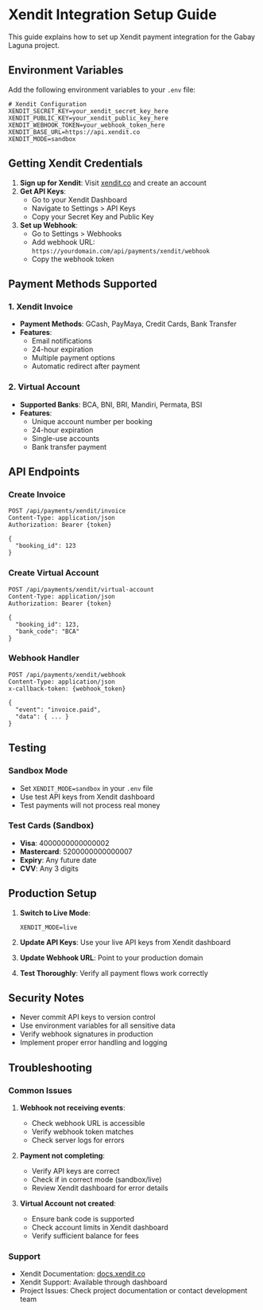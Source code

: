 # Xendit Integration Setup Guide

This guide explains how to set up Xendit payment integration for the Gabay Laguna project.

## Environment Variables

Add the following environment variables to your `.env` file:

```env
# Xendit Configuration
XENDIT_SECRET_KEY=your_xendit_secret_key_here
XENDIT_PUBLIC_KEY=your_xendit_public_key_here
XENDIT_WEBHOOK_TOKEN=your_webhook_token_here
XENDIT_BASE_URL=https://api.xendit.co
XENDIT_MODE=sandbox
```

## Getting Xendit Credentials

1. **Sign up for Xendit**: Visit [xendit.co](https://xendit.co) and create an account
2. **Get API Keys**: 
   - Go to your Xendit Dashboard
   - Navigate to Settings > API Keys
   - Copy your Secret Key and Public Key
3. **Set up Webhook**:
   - Go to Settings > Webhooks
   - Add webhook URL: `https://yourdomain.com/api/payments/xendit/webhook`
   - Copy the webhook token

## Payment Methods Supported

### 1. Xendit Invoice
- **Payment Methods**: GCash, PayMaya, Credit Cards, Bank Transfer
- **Features**: 
  - Email notifications
  - 24-hour expiration
  - Multiple payment options
  - Automatic redirect after payment

### 2. Virtual Account
- **Supported Banks**: BCA, BNI, BRI, Mandiri, Permata, BSI
- **Features**:
  - Unique account number per booking
  - 24-hour expiration
  - Single-use accounts
  - Bank transfer payment

## API Endpoints

### Create Invoice
```
POST /api/payments/xendit/invoice
Content-Type: application/json
Authorization: Bearer {token}

{
  "booking_id": 123
}
```

### Create Virtual Account
```
POST /api/payments/xendit/virtual-account
Content-Type: application/json
Authorization: Bearer {token}

{
  "booking_id": 123,
  "bank_code": "BCA"
}
```

### Webhook Handler
```
POST /api/payments/xendit/webhook
Content-Type: application/json
x-callback-token: {webhook_token}

{
  "event": "invoice.paid",
  "data": { ... }
}
```

## Testing

### Sandbox Mode
- Set `XENDIT_MODE=sandbox` in your `.env` file
- Use test API keys from Xendit dashboard
- Test payments will not process real money

### Test Cards (Sandbox)
- **Visa**: 4000000000000002
- **Mastercard**: 5200000000000007
- **Expiry**: Any future date
- **CVV**: Any 3 digits

## Production Setup

1. **Switch to Live Mode**:
   ```env
   XENDIT_MODE=live
   ```

2. **Update API Keys**: Use your live API keys from Xendit dashboard

3. **Update Webhook URL**: Point to your production domain

4. **Test Thoroughly**: Verify all payment flows work correctly

## Security Notes

- Never commit API keys to version control
- Use environment variables for all sensitive data
- Verify webhook signatures in production
- Implement proper error handling and logging

## Troubleshooting

### Common Issues

1. **Webhook not receiving events**:
   - Check webhook URL is accessible
   - Verify webhook token matches
   - Check server logs for errors

2. **Payment not completing**:
   - Verify API keys are correct
   - Check if in correct mode (sandbox/live)
   - Review Xendit dashboard for error details

3. **Virtual Account not created**:
   - Ensure bank code is supported
   - Check account limits in Xendit dashboard
   - Verify sufficient balance for fees

### Support

- Xendit Documentation: [docs.xendit.co](https://docs.xendit.co)
- Xendit Support: Available through dashboard
- Project Issues: Check project documentation or contact development team



